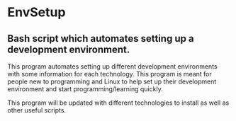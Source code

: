 # EnvSetup
## Bash script which automates setting up a development environment. 

This program automates setting up different development environments with some information for each technology. This program is meant for people new to programming 
and Linux to help set up their development environment and start programming/learning quickly.

This program will be updated with different technologies to install as well as other useful scripts.
